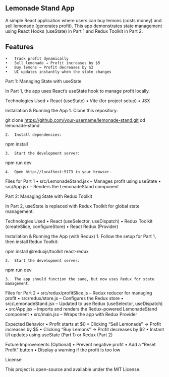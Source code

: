 
## Lemonade Stand App

A simple React application where users can buy lemons (costs money) and sell lemonade (generates profit).
This app demonstrates state management using React Hooks (useState) in Part 1 and Redux Toolkit in Part 2.

## Features
	•	Track profit dynamically
	•	Sell lemonade → Profit increases by $5
	•	Buy lemons → Profit decreases by $2
	•	UI updates instantly when the state changes

Part 1: Managing State with useState

In Part 1, the app uses React’s useState hook to manage profit locally.

Technologies Used
	•	React (useState)
	•	Vite (for project setup)
	•	JSX

Installation & Running the App
	1.	Clone this repository:

git clone https://github.com/your-username/lemonade-stand.git
cd lemonade-stand


	2.	Install dependencies:

npm install


	3.	Start the development server:

npm run dev


	4.	Open http://localhost:5173 in your browser.

Files for Part 1
	•	src/LemonadeStand.jsx – Manages profit using useState
	•	src/App.jsx – Renders the LemonadeStand component

Part 2: Managing State with Redux Toolkit

In Part 2, useState is replaced with Redux Toolkit for global state management.

Technologies Used
	•	React (useSelector, useDispatch)
	•	Redux Toolkit (createSlice, configureStore)
	•	React Redux (Provider)

Installation & Running the App (with Redux)
	1.	Follow the setup for Part 1, then install Redux Toolkit:

npm install @reduxjs/toolkit react-redux


	2.	Start the development server:

npm run dev


	3.	The app should function the same, but now uses Redux for state management.

Files for Part 2
	•	src/redux/profitSlice.js – Redux reducer for managing profit
	•	src/redux/store.js – Configures the Redux store
	•	src/LemonadeStand.jsx – Updated to use Redux (useSelector, useDispatch)
	•	src/App.jsx – Imports and renders the Redux-powered LemonadeStand component
	•	src/main.jsx – Wraps the app with Redux Provider

Expected Behavior
	•	Profit starts at $0
	•	Clicking “Sell Lemonade” → Profit increases by $5
	•	Clicking “Buy Lemons” → Profit decreases by $2
	•	Instant UI updates using useState (Part 1) or Redux (Part 2)

Future Improvements (Optional)
	•	Prevent negative profit
	•	Add a “Reset Profit” button
	•	Display a warning if the profit is too low

License

This project is open-source and available under the MIT License.
